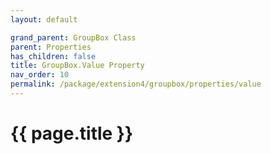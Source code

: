 ```yaml
---
layout: default

grand_parent: GroupBox Class
parent: Properties
has_children: false
title: GroupBox.Value Property
nav_order: 10
permalink: /package/extension4/groupbox/properties/value
---
```

# {{ page.title }}